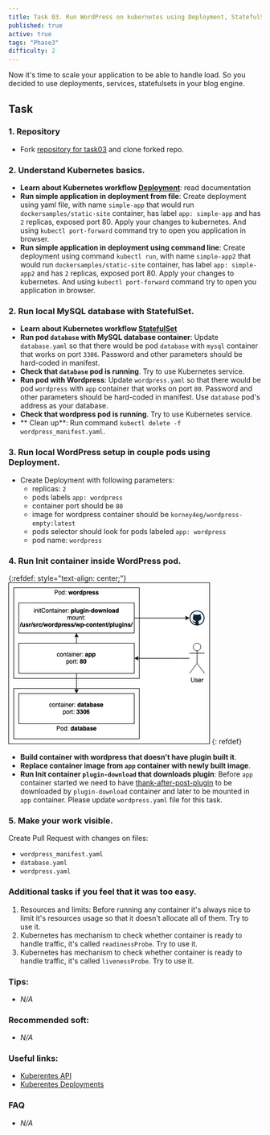 ```yaml
---
title: Task 03. Run WordPress on kubernetes using Deployment, StatefulSet, Service.
published: true
active: true
tags: "Phase3"
difficulty: 2
---
```


Now it's time to scale your application to be able to handle load. So you decided to use deployments, services, statefulsets in your blog engine.

<!--more-->

## Task

### 1. Repository

- Fork [repository for task03](https://github.com/learningdevops-makvaz-com/phase03_task03) and clone forked repo.

### 2. Understand Kubernetes basics.

- **Learn about Kubernetes workflow [Deployment](https://kubernetes.io/docs/concepts/workloads/controllers/deployment/)**: read documentation
- **Run simple application in deployment from file**: Create deployment using yaml file, with name `simple-app` that would run `dockersamples/static-site` container, has label `app: simple-app` and has `2` replicas, exposed port 80. Apply your changes to kubernetes. And using `kubectl port-forward` command try to open you application in browser.
- **Run simple application in deployment using command line**: Create deployment using command `kubectl run`, with name `simple-app2` that would run `dockersamples/static-site` container, has label `app: simple-app2` and has `2` replicas, exposed port 80. Apply your changes to kubernetes. And using `kubectl port-forward` command try to open you application in browser.

### 2. Run local MySQL database with StatefulSet.

- **Learn about Kubernetes workflow [StatefulSet](https://kubernetes.io/docs/concepts/workloads/controllers/statefulset/)**
- **Run pod `database` with MySQL database container**: Update `database.yaml` so that there would be pod `database` with `mysql` container that works on port `3306`. Password and other parameters should be hard-coded in manifest.
- **Check that `database` pod is running**. Try to use Kubernetes service.
- **Run pod with Wordpress**: Update `wordpress.yaml` so that there would be pod `wordpress` with `app` container that works on port `80`. Password and other parameters should be hard-coded in manifest. Use `database` pod's address as your database.
- **Check that wordpress pod is running**. Try to use Kubernetes service.
- ** Clean up**: Run command `kubectl delete -f wordpress_manifest.yaml`.

### 3. Run local WordPress setup in couple pods using Deployment.

- Create Deployment with following parameters:
  - replicas: `2`
  - pods labels `app: wordpress`
  - container port should be `80`
  - image for wordpress container should be `korney4eg/wordpress-empty:latest`
  - pods selector should look for pods labeled `app: wordpress`
  - pod name: `wordpress`

### 4. Run Init container inside WordPress pod.

{:refdef: style="text-align: center;"}
![Diagramm](assets/ph3_t2_p4.png)
{: refdef}

- **Build container with wordpress that doesn't have plugin built it**.
- **Replace container image from `app` container with newly built image**.
- **Run Init container `plugin-download` that downloads plugin**: Before `app` container started we need to have [thank-after-post-plugin](https://github.com/korney4eg/thank-after-post-plugin) to be downloaded by `plugin-download` container and later to be mounted in `app` container. Please update `wordpress.yaml` file for this task.

### 5. Make your work visible.

Create Pull Request with changes on files:

- `wordpress_manifest.yaml`
- `database.yaml`
- `wordpress.yaml`

### Additional tasks if you feel that it was too easy.

1. Resources and limits: Before running any container it's always nice to limit it's resources usage so that it doesn't allocate all of them. Try to use it.
2. Kubernetes has mechanism to check whether container is ready to handle traffic, it's called `readinessProbe`. Try to use it.
3. Kubernetes has mechanism to check whether container is ready to handle traffic, it's called `livenessProbe`. Try to use it.

### Tips:

- _N/A_

### Recommended soft:

- _N/A_

### Useful links:

- [Kuberentes API](https://kubernetes.io/docs/reference/generated/kubernetes-api/v1.22/)
- [Kuberentes Deployments](https://kubernetes.io/docs/concepts/workloads/controllers/deployment/)

### FAQ

- _N/A_
